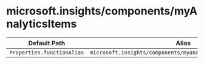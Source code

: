 # microsoft.insights/components/myAnalyticsItems

| Default Path | Alias |
|---|---|
| `Properties.functionAlias` | `microsoft.insights/components/myanalyticsItems/functionAlias` |

